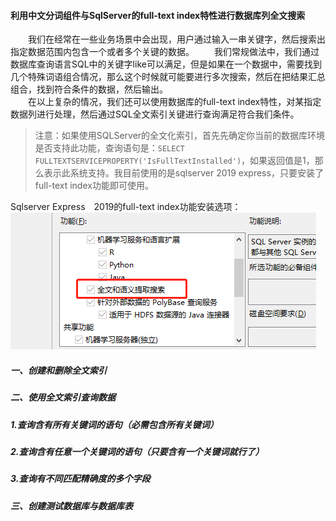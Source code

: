 #### 利用中文分词组件与SqlServer的full-text index特性进行数据库列全文搜索
&#8195;&#8195;我们在经常在一些业务场景中会出现，用户通过输入一串关键字，然后搜索出指定数据范围内包含一个或者多个关键的数据。
&#8195;&#8195;我们常规做法中，我们通过数据库查询语言SQL中的关键字like可以满足，但是如果在一个数据中，需要找到几个特殊词语组合情况，那么这个时候就可能要进行多次搜索，然后在把结果汇总组合，找到符合条件的数据，然后输出。  
&#8195;&#8195;在以上复杂的情况，我们还可以使用数据库的full-text index特性，对某指定数据列进行处理，然后通过SQL全文索引关键进行查询满足符合我们条件。
>注意：如果使用SQLServer的全文化索引，首先先确定你当前的数据库环境是否支持此功能，查询语句是：`SELECT FULLTEXTSERVICEPROPERTY('IsFullTextInstalled')`，如果返回值是1，那么表示此系统支持。我目前使用的是sqlserver 2019 express，只要安装了full-text index功能即可使用。

Sqlserver Express　2019的full-text index功能安装选项：
 ![点我进入](./img/full-text-index-sqlserver2019-install-opt.png)
 
##### 一、创建和删除全文索引
##### 二、使用全文索引查询数据
##### 1.查询含有所有关键词的语句（必需包含所有关键词）
##### 2.查询含有任意一个关键词的语句（只要含有一个关键词就行了）
##### 3.查询有不同匹配精确度的多个字段
##### 三、创建测试数据库与数据库表 
